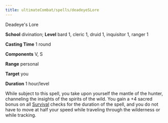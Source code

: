 ```yaml
---
title: ultimateCombat/spells/deadeyeSLore
---
```

Deadeye's Lore

**School** divination; **Level** bard 1, cleric 1, druid 1, inquisitor 1, ranger 1

**Casting Time** 1 round

**Components** V, S

**Range** personal

**Target** you

**Duration** 1 hour/level

While subject to this spell, you take upon yourself the mantle of the hunter, channeling the insights of the spirits of the wild. You gain a +4 sacred bonus on all [Survival](skills/survival.md#_survival) checks for the duration of the spell, and you do not have to move at half your speed while traveling through the wilderness or while tracking.

